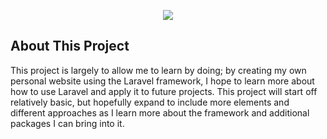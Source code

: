<p align="center"><img src="https://laravel.com/assets/img/components/logo-laravel.svg"></p>

<!--<p align="center">
<a href="https://travis-ci.org/laravel/framework"><img src="https://travis-ci.org/laravel/framework.svg" alt="Build Status"></a>
<a href="https://packagist.org/packages/laravel/framework"><img src="https://poser.pugx.org/laravel/framework/d/total.svg" alt="Total Downloads"></a>
<a href="https://packagist.org/packages/laravel/framework"><img src="https://poser.pugx.org/laravel/framework/v/stable.svg" alt="Latest Stable Version"></a>
<a href="https://packagist.org/packages/laravel/framework"><img src="https://poser.pugx.org/laravel/framework/license.svg" alt="License"></a>
</p>-->

## About This Project

This project is largely to allow me to learn by doing; by creating my own personal website using the Laravel framework, I hope to learn more about how to use Laravel and apply it to future projects. This project will start off relatively basic, but hopefully expand to include more elements and different approaches as I learn more about the framework and additional packages I can bring into it.
